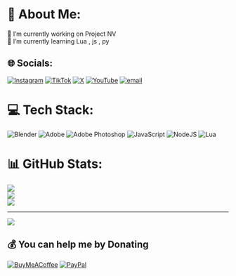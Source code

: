 # 💫 About Me:
🔭 I’m currently working on Project NV<br>🌱 I’m currently learning Lua , js , py<br>


## 🌐 Socials:
[![Instagram](https://img.shields.io/badge/Instagram-%23E4405F.svg?logo=Instagram&logoColor=white)](https://instagram.com/moon4reall) [![TikTok](https://img.shields.io/badge/TikTok-%23000000.svg?logo=TikTok&logoColor=white)](https://tiktok.com/@moon4reall) [![X](https://img.shields.io/badge/X-black.svg?logo=X&logoColor=white)](https://x.com/moon4reall) [![YouTube](https://img.shields.io/badge/YouTube-%23FF0000.svg?logo=YouTube&logoColor=white)](https://youtube.com/@moon4reall) [![email](https://img.shields.io/badge/Email-D14836?logo=gmail&logoColor=white)](mailto:itsmoon4reall@gmail.com) 

# 💻 Tech Stack:
![Blender](https://img.shields.io/badge/blender-%23F5792A.svg?style=for-the-badge&logo=blender&logoColor=white) ![Adobe](https://img.shields.io/badge/adobe-%23FF0000.svg?style=for-the-badge&logo=adobe&logoColor=white) ![Adobe Photoshop](https://img.shields.io/badge/adobe%20photoshop-%2331A8FF.svg?style=for-the-badge&logo=adobe%20photoshop&logoColor=white) ![JavaScript](https://img.shields.io/badge/javascript-%23323330.svg?style=for-the-badge&logo=javascript&logoColor=%23F7DF1E) ![NodeJS](https://img.shields.io/badge/node.js-6DA55F?style=for-the-badge&logo=node.js&logoColor=white) ![Lua](https://img.shields.io/badge/lua-%232C2D72.svg?style=for-the-badge&logo=lua&logoColor=white)
# 📊 GitHub Stats:
![](https://github-readme-stats.vercel.app/api?username=moon4reall&theme=rose_pine&hide_border=false&include_all_commits=true&count_private=true)<br/>
![](https://nirzak-streak-stats.vercel.app/?user=moon4reall&theme=rose_pine&hide_border=false)<br/>
![](https://github-readme-stats.vercel.app/api/top-langs/?username=moon4reall&theme=rose_pine&hide_border=false&include_all_commits=true&count_private=true&layout=compact)


---
[![](https://visitcount.itsvg.in/api?id=moon4reall&icon=0&color=0)](https://visitcount.itsvg.in)

  ## 💰 You can help me by Donating
  [![BuyMeACoffee](https://img.shields.io/badge/Buy%20Me%20a%20Coffee-ffdd00?style=for-the-badge&logo=buy-me-a-coffee&logoColor=black)](https://buymeacoffee.com/https://buymeacoffee.com/moon4reall) [![PayPal](https://img.shields.io/badge/PayPal-00457C?style=for-the-badge&logo=paypal&logoColor=white)](https://paypal.me/https://www.paypal.com/paypalme/moon4reall) 

  
<!-- Proudly created with GPRM ( https://gprm.itsvg.in ) -->

